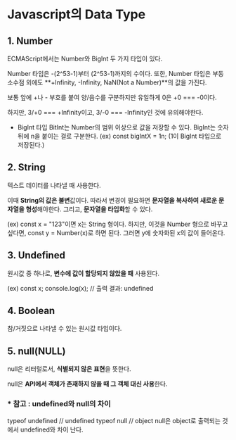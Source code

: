# Javascript의 Data Type
## 1. Number
ECMAScript에서는 Number와 BigInt 두 가지 타입이 있다.

Number 타입은 -(2^53-1)부터 (2^53-1)까지의 수이다. 또한, Number 타입은 부동소수점 외에도 **+Infinity, -Infinity, NaN(Not a Number)**의 값을 가진다.

보통 앞에 +나 - 부호를 붙여 양/음수를 구분하지만 유일하게 0은 +0 === -0이다.

하지만, 3/+0 === +Infinity이고, 3/-0 === -Infinity인 것에 유의해야한다.

* BigInt 타입
BitInt는 Number의 범위 이상으로 값을 저장할 수 있다.
BigInt는 숫자 뒤에 n을 붙이는 걸로 구분한다.
(ex) const bigIntX = 1n; (1이 BigInt 타입으로 저장된다.)

## 2. String
텍스트 데이터를 나타낼 때 사용한다.

이때 **String의 값은 불변**값이다. 따라서 변경이 필요하면 **문자열을 복사하여 새로운 문자열을 형성**해야한다. 그리고, **문자열을 타입화**할 수 있다.

(ex) const x = "123"이면 x는 String 형이다. 하지만, 이것을 Number 형으로 바꾸고 싶다면, const y = Number(x)로 하면 된다. 그러면 y에 숫자화된 x의 값이 들어온다.

## 3. Undefined
원시값 중 하나로, **변수에 값이 할당되지 않았을 때** 사용된다.

(ex) const x;
     console.log(x); // 출력 결과: undefined

## 4. Boolean
참/거짓으로 나타낼 수 있는 원시값 타입이다.

## 5. null(NULL)
null은 리터럴로서, **식별되지 않은 표현**을 뜻한다. 

null은 **API에서 객체가 존재하지 않을 때 그 객체 대신 사용**한다.

### * 참고 : undefined와 null의 차이
typeof undefined // undefined
typeof null // object
null은 object로 출력되는 것에서 undefined와 차이 난다.
